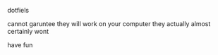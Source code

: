 dotfiels

cannot garuntee they will work on your computer
they actually almost certainly wont

have fun
